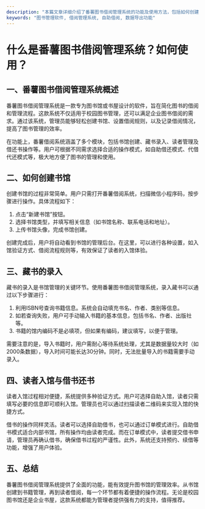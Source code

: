 ```yaml
---
description: "本篇文章详细介绍了番薯图书借阅管理系统的功能及使用方法，包括如何创建书馆、录入藏书、读者入馆以及借书还书等操作流程。"
keywords: "图书管理软件, 借阅管理系统, 自助借阅, 数据导出功能"
---
```

# 什么是番薯图书借阅管理系统？如何使用？

## 一、番薯图书借阅管理系统概述

番薯图书借阅管理系统是一款专为图书馆或书屋设计的软件，旨在简化图书的借阅和管理流程。这款系统不仅适用于校园图书管理，还可以满足企业图书借阅的需求。通过该系统，管理员能够轻松创建书馆、设置借阅规则，以及记录借阅情况，提高了图书管理的效率。

在功能上，番薯借阅系统涵盖了多个模块，包括书馆创建、藏书录入、读者管理及借还书操作等。用户可根据不同需求选择合适的操作模式，如自助借还模式、代借代还模式等，极大地方便了图书的管理和使用。

## 二、如何创建书馆

创建书馆的过程非常简单。用户只需打开番薯借阅系统，扫描微信小程序码，按步骤进行操作。具体流程如下：

1. 点击“新建书馆”按钮。
2. 选择书馆类型，并填写相关信息（如书馆名称、联系电话和地址）。
3. 上传书馆头像，完成书馆创建。

创建完成后，用户将自动看到书馆的管理后台。在这里，可以进行各种设置，如入馆验证方式、借阅流程规则等，有效保证了读者的入馆体验。

## 三、藏书的录入

藏书的录入是书馆管理的关键环节。使用番薯图书借阅管理系统，录入藏书可以通过以下步骤进行：

1. 利用ISBN号查询书籍信息。系统会自动填充书名、作者、类别等信息。
2. 如若查询失败，用户可手动输入书籍的基本信息，包括书名、作者、出版社等。
3. 书籍的馆内编码不是必填项，但如果有编码，建议填写，以便于管理。

需要注意的是，导入书籍时，用户需耐心等待系统处理，尤其是数据量较大时（如2000条数据），导入时间可能长达30分钟。同时，无法批量导入的书籍需要手动录入。

## 四、读者入馆与借书还书

读者入馆过程相对便捷，系统提供多种验证方式。用户可选择自助入馆，读者只需填写必要的信息即可顺利入馆。管理员也可以通过扫描读者二维码来实现入馆的快捷方式。

借书的操作同样灵活。读者可以选择自助借书，也可以通过订单模式进行。自助借书模式适合内部书馆，所有操作均由读者完成。而在订单模式中，读者提交借书申请，管理员再确认借书，确保借书过程的严谨性。此外，系统还支持预约、续借等功能，增强了用户体验。

## 五、总结

番薯图书借阅管理系统提供了全面的功能，能有效提升图书馆的管理效率。从书馆创建到书籍管理，再到读者借阅，每一个环节都有着便捷的操作流程。无论是校园图书馆还是企业书屋，这款系统都能为管理者提供强有力的支持，值得推荐。
